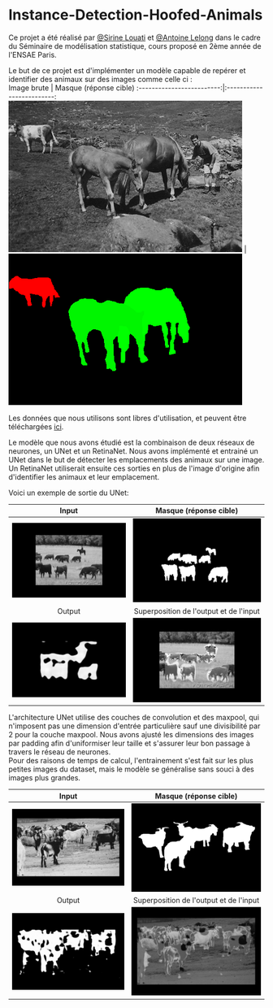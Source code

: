 # Instance-Detection-Hoofed-Animals
Ce projet a été réalisé par [@Sirine Louati](https://github.com/sirinelouati) et [@Antoine Lelong](https://github.com/AntoineLlg) dans le cadre du Séminaire de modélisation statistique, cours proposé en 2ème année de l'ENSAE Paris.

Le but de ce projet est d'implémenter un modèle capable de repérer et identifier des animaux sur des images comme celle ci :  
Image brute             |  Masque (réponse cible)
:-------------------------:|:-------------------------:
![Image Brute](HoofedAnimals/org/55.png)  |  ![Masque](HoofedAnimals/mask/55_mask.png)  

Les données que nous utilisons sont libres d'utilisation, et peuvent être téléchargées [ici](https://web.engr.oregonstate.edu/~sinisa/HoofedAnimalsDataset.html).  

Le modèle que nous avons étudié est la combinaison de deux réseaux de neurones, un UNet et un RetinaNet. Nous avons implémenté et entrainé un UNet dans le but de détecter les emplacements des animaux sur une image. Un RetinaNet utiliserait ensuite ces sorties en plus de l'image d'origine afin d'identifier les animaux et leur emplacement.

Voici un exemple de sortie du UNet:

Input           |  Masque (réponse cible)
:-------------------------:|:-------------------------:
![Image Brute](outputs/input1.png)  |  ![Masque](outputs/mask1.png) 
Output           |  Superposition de l'output et de l'input
![Image Brute](outputs/prediction1.png)  |  ![Masque](outputs/superpose1.png)  

L'architecture UNet utilise des couches de convolution et des maxpool, qui n'imposent pas une dimension d'entrée particulière sauf une divisibilité par 2 pour la couche maxpool. Nous avons ajusté les dimensions des images par padding afin d'uniformiser leur taille et s'assurer leur bon passage à travers le réseau de neurones.  
Pour des raisons de temps de calcul, l'entrainement s'est fait sur les plus petites images du dataset, mais le modèle se généralise sans souci à des images plus grandes.

Input           |  Masque (réponse cible)
:-------------------------:|:-------------------------:
![Image Brute](outputs/biginput1.png)  |  ![Masque](outputs/bigmask1.png) 
Output           |  Superposition de l'output et de l'input
![Image Brute](outputs/bigprediction1.png)  |  ![Masque](outputs/bigsuperpose1.png) 
